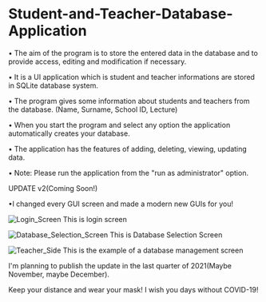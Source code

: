 # Student-and-Teacher-Database-Application
• The aim of the program is to store the entered data in the database and to provide access, editing and modification if necessary.

• It is a UI application which is student and teacher informations are stored in SQLite database system.

• The program gives some information about students and teachers from the database. (Name, Surname, School ID, Lecture)

• When you start the program and select any option the application automatically creates your database.

• The application has the features of adding, deleting, viewing, updating data.

• Note: Please run the application from the "run as administrator" option.


UPDATE v2(Coming Soon!)

•I changed every GUI screen and made a modern new GUIs for you!

![Login_Screen](https://user-images.githubusercontent.com/76229401/117517476-d0f2c300-afa4-11eb-8bbd-dfddcad512b3.png)
This is login screen
                                               
                                                        
![Database_Selection_Screen](https://user-images.githubusercontent.com/76229401/117517571-0eefe700-afa5-11eb-9b02-1c671d0aa2fd.png)
This is Database Selection Screen

![Teacher_Side](https://user-images.githubusercontent.com/76229401/117517617-3b0b6800-afa5-11eb-842f-f3088dd96ed9.png)
This is the example of a database management screen

I'm planning to publish the update in the last quarter of 2021(Maybe November, maybe December).

Keep your distance and wear your mask! I wish you days without COVID-19!
